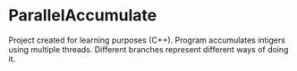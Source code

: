 # ParallelAccumulate
Project created for learning purposes (C++). Program accumulates intigers using multiple threads. Different branches represent different ways of doing it.
